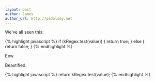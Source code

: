 ```yaml
---
layout: post
author: James
author_url: http://padolsey.net
---
```


We've all seen this:

{% highlight javascript %}
if (kRegex.test(value)) {
	return true;
} else {
	return false;
}
{% endhighlight %}

Eew.

Beautified:

{% highlight javascript %}
return kRegex.test(value);
{% endhighlight %}
